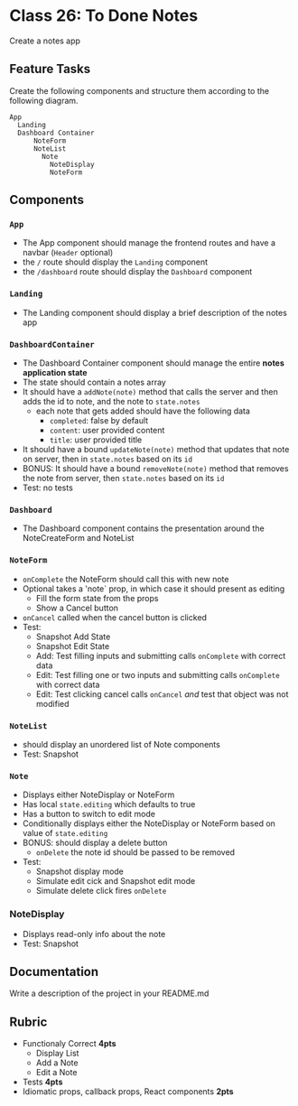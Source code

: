 Class 26: To Done Notes
===

Create a notes app
 
## Feature Tasks 

Create the following components and structure them according to the following diagram.  

``` 
App
  Landing
  Dashboard Container
      NoteForm
      NoteList
        Note
          NoteDisplay
          NoteForm
```

## Components

### `App`

* The App component should manage the frontend routes and have a navbar (`Header` optional)
* the `/` route should display the `Landing` component
* the `/dashboard` route should display the `Dashboard` component

### `Landing`

* The Landing component should display a brief description of the notes app

### `DashboardContainer` 

* The Dashboard Container component should manage the entire **notes application state**
* The state should contain a notes array
* It should have a `addNote(note)` method that calls the server and then adds the id to note, and the note to `state.notes`
  * each note that gets added should have the following data
    * `completed`: false by default
    * `content`: user provided content
    * `title`: user provided title
* It should have a bound `updateNote(note)` method that updates that note on server, then in `state.notes` based on its `id`
* BONUS: It should have a bound `removeNote(note)` method that removes the note from server, then `state.notes` based on its `id`
* Test: no tests

### `Dashboard`

* The Dashboard component contains the presentation around the NoteCreateForm and NoteList

### `NoteForm`

* `onComplete` the NoteForm should call this with new note
* Optional takes a 'note` prop, in which case it should present as editing
    * Fill the form state from the props
    * Show a Cancel button
* `onCancel` called when the cancel button is clicked
* Test:
    * Snapshot Add State
    * Snapshot Edit State
    * Add: Test filling inputs and submitting calls `onComplete` with correct data
    * Edit: Test filling one or two inputs and submitting calls `onComplete` with correct data
    * Edit: Test clicking cancel calls `onCancel` _and_ test that object was not modified

### `NoteList` 

* should display an unordered list of Note components
* Test: Snapshot

### `Note`

* Displays either NoteDisplay or NoteForm
* Has local `state.editing` which defaults to true
* Has a button to switch to edit mode
* Conditionally displays either the NoteDisplay or NoteForm based on value of `state.editing`
* BONUS: should display a delete button
    * `onDelete` the note id should be passed to be removed
* Test:
    * Snapshot display mode
    * Simulate edit cick and Snapshot edit mode
    * Simulate delete click fires `onDelete`
  
### NoteDisplay

* Displays read-only info about the note
* Test: Snapshot

## Documentation

Write a description of the project in your README.md

## Rubric

* Functionaly Correct **4pts**
    * Display List 
    * Add a Note
    * Edit a Note
* Tests **4pts**
* Idiomatic props, callback props, React components **2pts**